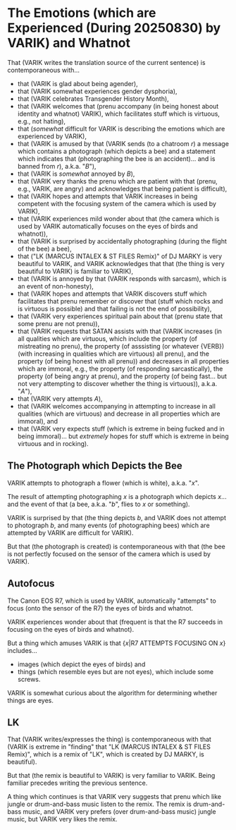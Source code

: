 The Emotions (which are Experienced (During 20250830) by VARIK) and Whatnot
===========================================================================

That (VARIK writes the translation source of the current sentence) is contemporaneous with...

* that (VARIK is glad about being agender),
* that (VARIK somewhat experiences gender dysphoria),
* that (VARIK celebrates Transgender History Month),
* that (VARIK welcomes that (prenu accompany (in being honest about identity and whatnot) VARIK), which facilitates stuff which is virtuous, e.g., not hating),
* that (_somewhat_ difficult for VARIK is describing the emotions which are experienced by VARIK),
* that (VARIK is amused by that (VARIK sends (to a chatroom $r$) a message which contains a photograph (which depicts a bee) and a statement which indicates that (photographing the bee is an accident)... and is banned from $r$), a.k.a. "$B$"),
* that (VARIK is _somewhat_ annoyed by $B$),
* that (VARIK very thanks the prenu which are patient with that (prenu, e.g., VARIK, are angry) and acknowledges that being patient is difficult),
* that (VARIK hopes and attempts that VARIK increases in being competent with the focusing system of the camera which is used by VARIK),
* that (VARIK experiences mild wonder about that (the camera which is used by VARIK automatically focuses on the eyes of birds and whatnot)),
* that (VARIK is surprised by accidentally photographing (during the flight of the bee) a bee),
* that ("LK (MARCUS INTALEX & ST FILES Remix)" of DJ MARKY is very beautiful to VARIK, and VARIK acknowledges that that (the thing is very beautiful to VARIK) is familiar to VARIK),
* that (VARIK is annoyed by that (VARIK responds with sarcasm), which is an event of non-honesty),
* that (VARIK hopes and attempts that VARIK discovers stuff which facilitates that prenu remember or discover that (stuff which rocks and is virtuous is possible) and that failing is not the end of possibility),
* that (VARIK very experiences spiritual pain about that (prenu state that some prenu are not prenu)),
* that (VARIK requests that SATAN assists with that (VARIK increases (in all qualities which are virtuous, which include the property (of mistreating no prenu), the property (of asssisting (or whatever {VERB}) (with increasing in qualities which are virtuous) all prenu), and the property (of being honest with all prenu)) and decreases in all properties which are immoral, e.g., the property (of responding sarcastically), the property (of being angry at prenu), and the property (of being fast... but not very attempting to discover whether the thing is virtuous)), a.k.a. "$A$"),
* that (VARIK very attempts $A$),
* that (VARIK welcomes accompanying in attempting to increase in all qualities (which are virtuous) and decrease in all properties which are immoral), and
* that (VARIK very expects stuff (which is extreme in being fucked and in being immoral)... but _extremely_ hopes for stuff which is extreme in being virtuous and in rocking).

## The Photograph which Depicts the Bee
VARIK attempts to photograph a flower (which is white), a.k.a. "$x$".

The result of attempting photographing $x$ is a photograph which depicts $x$... and the event of that (a bee, a.k.a. "$b$", flies to $x$ or something).

VARIK is surprised by that (the thing depicts $b$, and VARIK does not attempt to photograph $b$, and many events (of photographing bees) which are attempted by VARIK are difficult for VARIK).

But that (the photograph is created) is contemporaneous with that (the bee is not perfectly focused on the sensor of the camera which is used by VARIK).

## Autofocus
The Canon EOS R7, which is used by VARIK, automatically "attempts" to focus (onto the sensor of the R7) the eyes of birds and whatnot.

VARIK experiences wonder about that (frequent is that the R7 succeeds in focusing on the eyes of birds and whatnot).

But a thing which amuses VARIK is that $\{x | \textrm{R7 ATTEMPTS FOCUSING ON}\ x\}$ includes...

* images (which depict the eyes of birds) and
* things (which resemble eyes but are not eyes), which include some screws.

VARIK is somewhat curious about the algorithm for determining whether things are eyes.

## LK
That (VARIK writes/expresses the thing) is contemporaneous with that (VARIK is extreme in "finding" that "LK (MARCUS INTALEX & ST FILES Remix)", which is a remix of "LK", which is created by DJ MARKY, is beautiful).

But that (the remix is beautiful to VARIK) is very familiar to VARIK.  Being familiar precedes writing the previous sentence.

A thing which continues is that VARIK very suggests that prenu which like jungle or drum-and-bass music listen to the remix.  The remix is drum-and-bass music, and VARIK very prefers (over drum-and-bass music) jungle music, but VARIK very likes the remix.
